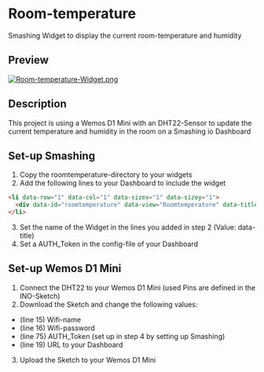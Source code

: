 # Room-temperature
Smashing Widget to display the current room-temperature and humidity

## Preview
[![Room-temperature-Widget.png](https://i.postimg.cc/QdLkKtCk/Room-temperature-Widget.png)](https://postimg.cc/Xp8yTnwp)

## Description
This project is using a Wemos D1 Mini with an DHT22-Sensor to update the current temperature and humidity in the room on a Smashing io Dashboard

## Set-up Smashing
1. Copy the roomtemperature-directory to your widgets
2. Add the following lines to your Dashboard to include the widget
```html
<li data-row="1" data-col="1" data-sizex="1" data-sizey="1">
  <div data-id="roomtemperature" data-view="Roomtemperature" data-title="Wohnzimmer" ></div>
</li>
```
3. Set the name of the Widget in the lines you added in step 2 (Value: data-title)
4. Set a AUTH_Token in the config-file of your Dashboard

## Set-up Wemos D1 Mini
1. Connect the DHT22 to your Wemos D1 Mini (used Pins are defined in the INO-Sketch)
2. Download the Sketch and change the following values:
 - (line 15) Wifi-name
 - (line 16) Wifi-password
 - (line 75) AUTH_Token (set up in step 4 by setting up Smashing)
 - (line 19) URL to your Dashboard
3. Upload the Sketch to your Wemos D1 Mini
